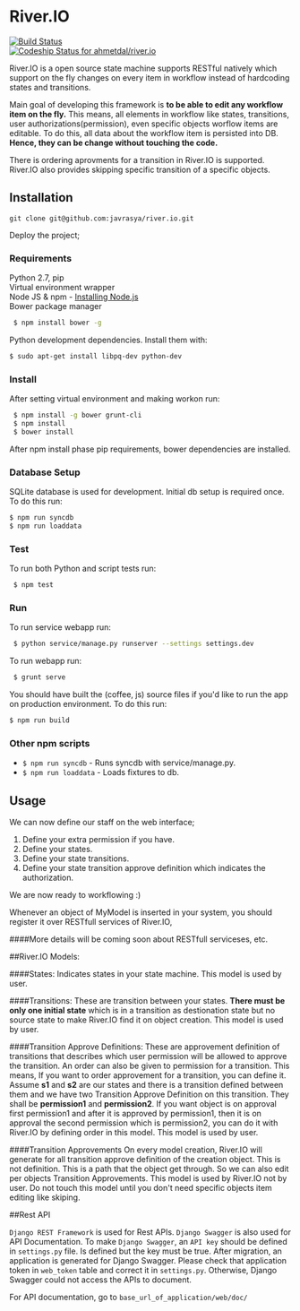# River.IO 
[![Build Status](http://jenkins.ahmetdal.org/job/river.io/badge/icon)](http://jenkins.ahmetdal.org/job/river.io/)  
[ ![Codeship Status for ahmetdal/river.io](https://www.codeship.io/projects/17564d60-2157-0132-e7e6-567012139968/status)](https://www.codeship.io/projects/36209)

River.IO is a open source state machine supports RESTful natively which support on the fly changes on every item in workflow instead of hardcoding states and transitions.

Main goal of developing this framework is **to be able to edit any workflow item on the fly.** This means, all elements in workflow like states, transitions, user authorizations(permission), even specific objects worflow items are editable. To do this, all data about the workflow item is persisted into DB. **Hence, they can be change without touching the code.**

There is ordering aprovments for a transition in River.IO is supported. River.IO also provides skipping specific transition of a specific objects.


## Installation
	git clone git@github.com:javrasya/river.io.git
Deploy the project;

### Requirements
Python 2.7, pip  
Virtual environment wrapper  
Node JS & npm - [Installing Node.js](https://github.com/joyent/node/wiki/installing-node.js-via-package-manager)  
Bower package manager 
```bash
 $ npm install bower -g
```    
Python development dependencies. Install them with:  
```bash
$ sudo apt-get install libpq-dev python-dev
```  

### Install
After setting virtual environment and making workon run:  
```bash
 $ npm install -g bower grunt-cli
 $ npm install
 $ bower install
```
After npm install phase pip requirements, bower dependencies are installed. 

### Database Setup
SQLite database is used for development. Initial db setup is required once. To do this run:
```bash
$ npm run syncdb
$ npm run loaddata
```

### Test
To run both Python and script tests run:  
```bash
 $ npm test
```

### Run
To run service webapp run:  
```bash
 $ python service/manage.py runserver --settings settings.dev
```

To run webapp run:  
```bash
 $ grunt serve
```

You should have built the (coffee, js) source files if you'd like to run the app on production environment. To do this run:  
```bash
$ npm run build
```

### Other npm scripts

- `$ npm run syncdb` 	   - Runs syncdb with service/manage.py.
- `$ npm run loaddata` 	   - Loads fixtures to db.


## Usage
We can now define our staff on the web interface;	

1. Define your extra permission if you have.
2. Define your states.
3. Define your state transitions.
4. Define your state transition approve definition which indicates the authorization.

We are now ready to workflowing :)

Whenever an object of MyModel is inserted in your system, you should register it over RESTfull services of River.IO,

####More details will be coming soon about RESTfull serviceses, etc.

##River.IO Models:

####States: 
Indicates states in your state machine. This model is used by user.

####Transitions: 
These are transition between your states. **There must be only one initial state** which is in a transition as destionation state but no source state to make River.IO find it on object creation. This model is used by user.

####Transition Approve Definitions: 
These are approvement definition of transitions that describes which user permission will be allowed to approve the transition. An order can also be given to permission for a transition. This means, If you want to order approvement for a transition, you can define it. Assume **s1** and **s2** are our states and there is a transition defined between them and we have two Transition Approve Definition on this transition. They shall be **permission1** and **permission2**. If you want object is on approval first permission1 and after it is approved by permission1, then it is on approval the second permission which is permission2, you can do it with River.IO by defining order in this model. This model is used by user.

####Transition Approvements
On every model creation, River.IO will generate for all transition approve definition of the creation object. This is not definition. This is a path that the object get through. So we can also edit per objects Transition Approvements. This model is used by River.IO not by user. Do not touch this model until you don't need specific objects item editing like skiping.


##Rest API

`Django REST Framework` is used for Rest APIs. `Django Swagger` is also used for API Documentation. To make `Django Swagger`, an `API key` should be defined in `settings.py` file. Is defined but the key must be true. After migration, an application is generated for Django Swagger. Please check that application token in `web_token` table and correct it in `settings.py`. Otherwise, Django Swagger could not access the APIs to document.

For API documentation, go to `base_url_of_application/web/doc/`